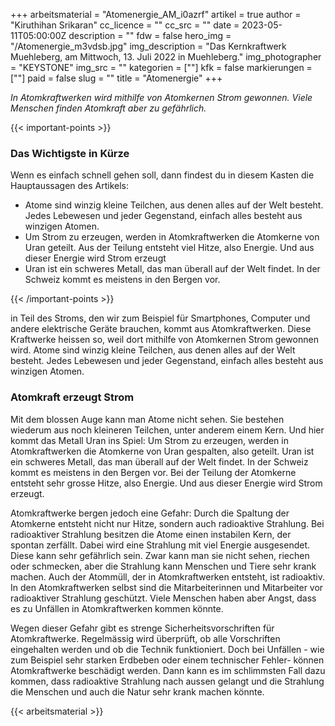 +++
arbeitsmaterial = "Atomenergie_AM_i0azrf"
artikel = true
author = "Kiruthihan Srikaran"
cc_licence = ""
cc_src = ""
date = 2023-05-11T05:00:00Z
description = ""
fdw = false
hero_img = "/Atomenergie_m3vdsb.jpg"
img_description = "Das Kernkraftwerk Muehleberg, am Mittwoch, 13. Juli 2022 in Muehleberg."
img_photographer = "KEYSTONE"
img_src = ""
kategorien = [""]
kfk = false
markierungen = [""]
paid = false
slug = ""
title = "Atomenergie"
+++

_In Atomkraftwerken wird mithilfe von Atomkernen Strom gewonnen. Viele Menschen finden Atomkraft aber zu gefährlich._

{{< important-points >}} <h3>Das Wichtigste in Kürze</h3>

<p>Wenn es einfach schnell gehen soll, dann findest du in diesem Kasten die Hauptaussagen des Artikels:</p>

<ul>

<li>Atome sind winzig kleine Teilchen, aus denen alles auf der Welt besteht. Jedes Lebewesen und jeder Gegenstand, einfach alles besteht aus winzigen Atomen.</li>

<li>Um Strom zu erzeugen, werden in Atomkraftwerken die Atomkerne von Uran geteilt. Aus der Teilung entsteht viel Hitze, also Energie. Und aus dieser Energie wird Strom erzeugt</li>

<li>Uran ist ein schweres Metall, das man überall auf der Welt findet. In der Schweiz kommt es meistens in den Bergen vor.</li>

</ul> {{< /important-points >}}

in Teil des Stroms, den wir zum Beispiel für Smartphones, Computer und andere elektrische Geräte brauchen, kommt aus Atomkraftwerken. Diese Kraftwerke heissen so, weil dort mithilfe von Atomkernen Strom gewonnen wird. Atome sind winzig kleine Teilchen, aus denen alles auf der Welt besteht. Jedes Lebewesen und jeder Gegenstand, einfach alles besteht aus winzigen Atomen.

### Atomkraft erzeugt Strom

Mit dem blossen Auge kann man Atome nicht sehen. Sie bestehen wiederum aus noch kleineren Teilchen, unter anderem einem Kern. Und hier kommt das Metall Uran ins Spiel: Um Strom zu erzeugen, werden in Atomkraftwerken die Atomkerne von Uran gespalten, also geteilt. Uran ist ein schweres Metall, das man überall auf der Welt findet. In der Schweiz kommt es meistens in den Bergen vor. Bei der Teilung der Atomkerne entsteht sehr grosse Hitze, also Energie. Und aus dieser Energie wird Strom erzeugt.

Atomkraftwerke bergen jedoch eine Gefahr: Durch die Spaltung der Atomkerne entsteht nicht nur Hitze, sondern auch radioaktive Strahlung. Bei radioaktiver Strahlung besitzen die Atome einen instabilen Kern, der spontan zerfällt. Dabei wird eine Strahlung mit viel Energie ausgesendet. Diese  kann sehr gefährlich sein. Zwar kann man sie nicht sehen, riechen oder schmecken, aber die Strahlung kann Menschen und Tiere sehr krank machen. Auch der Atommüll, der in Atomkraftwerken entsteht, ist radioaktiv. In den Atomkraftwerken selbst sind die Mitarbeiterinnen und Mitarbeiter vor radioaktiver Strahlung geschützt. Viele Menschen haben aber Angst, dass es zu Unfällen in Atomkraftwerken kommen könnte.

Wegen dieser Gefahr gibt es strenge Sicherheitsvorschriften für Atomkraftwerke. Regelmässig wird überprüft, ob alle Vorschriften eingehalten werden und ob die Technik funktioniert. Doch bei Unfällen - wie zum Beispiel sehr starken Erdbeben oder einem technischer Fehler- können Atomkraftwerke beschädigt werden. Dann kann es im schlimmsten Fall dazu kommen, dass radioaktive Strahlung nach aussen gelangt und die Strahlung die Menschen und auch die Natur sehr krank machen könnte.

{{< arbeitsmaterial >}}
